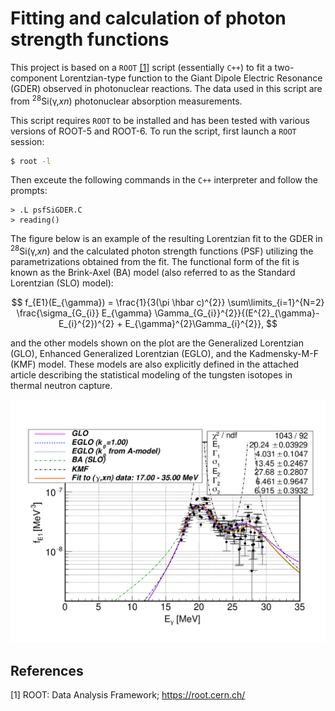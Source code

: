 # Fitting and calculation of photon strength functions

This project is based on a `ROOT` [[1]](#1) script (essentially `C++`) to fit a two-component Lorentzian-type function to the Giant Dipole Electric Resonance (GDER) observed in photonuclear reactions.  The data used in this script are from <sup>28</sup>Si(&gamma;,*xn*) photonuclear absorption measurements.

This script requires `ROOT` to be installed and has been tested with various versions of ROOT-5 and ROOT-6.  To run the script, first launch a `ROOT` session:

```Bash
$ root -l
```

Then exceute the following commands in the `C++` interpreter and follow the prompts:

```root
> .L psfSiGDER.C
> reading()
```

The figure below is an example of the resulting Lorentzian fit to the GDER in <sup>28</sup>Si(&gamma;,*xn*) and the calculated photon strength functions (PSF) utilizing the parametrizations obtained from the fit.  The functional form of the fit is known as the Brink-Axel (BA) model (also referred to as the Standard Lorentzian (SLO) model):


$$
	f_{E1}(E_{\gamma}) = \frac{1}{3(\pi \hbar c)^{2}} \sum\limits_{i=1}^{N=2} \frac{\sigma_{G_{i}} E_{\gamma} \Gamma_{G_{i}}^{2}}{(E^{2}_{\gamma}-E_{i}^{2})^{2} + E_{\gamma}^{2}\Gamma_{i}^{2}},
$$

and the other models shown on the plot are the Generalized Lorentzian (GLO), Enhanced Generalized Lorentzian (EGLO), and the Kadmensky-M-F (KMF) model.  These models are also explicitly defined in the attached article describing the statistical modeling of the tungsten isotopes in thermal neutron capture.

![PSF 28Si](Si28_PSF.png?raw=true "Different formulations of the PSF used to describe the GDER in 28Si")


## References
<a id="1">[1]</a>
ROOT: Data Analysis Framework;
https://root.cern.ch/








